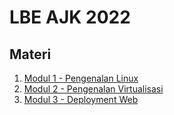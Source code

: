 # LBE AJK 2022

## Materi

1. [Modul 1 - Pengenalan Linux](https://github.com/arsitektur-jaringan-komputer/lbe-ajk-2022/tree/master/Modul%201)
2. [Modul 2 - Pengenalan Virtualisasi]()
3. [Modul 3 - Deployment Web](https://github.com/arsitektur-jaringan-komputer/lbe-ajk-2022/tree/master/Modul%203)
